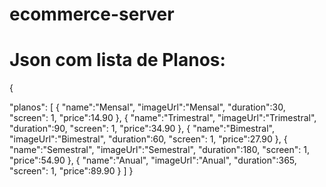# ecommerce-server

# Json com lista de Planos:

{

"planos":
[
      {
	      "name":"Mensal",
	      "imageUrl":"Mensal",
	      "duration":30,
		"screen": 1,
	      "price":14.90
      },
      {
	      "name":"Trimestral",
	      "imageUrl":"Trimestral",
	      "duration":90,
		"screen": 1,
	      "price":34.90
      },
{
	      "name":"Bimestral",
	      "imageUrl":"Bimestral",
	      "duration":60,
		"screen": 1,
	      "price":27.90
      },
      {
	      "name":"Semestral",
	      "imageUrl":"Semestral",
	      "duration":180,
		"screen": 1,
	      "price":54.90
      },
 {
	      "name":"Anual",
	      "imageUrl":"Anual",
	      "duration":365,
		"screen": 1,
	      "price":89.90
      }
]
}
